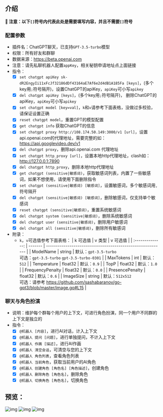 ## 介绍

**🔔 注意：以下`[]`符号内代表此处是需要填写内容，并且不需要`[]`符号**

### 配置参数

* 插件名：ChatGPT聊天，已支持`GPT-3.5-turbo`模型
* 权限：所有好友和群聊
* 数据来源：https://beta.openai.com
* 注意：请先私聊机器人配置`appKey`，相关秘钥申请地址点上面链接
* 指令：
    * [x] `set chatgpt apiKey sk-dR2EngyIi11xFcJf32186dDf43164aE7Af6e2d4dB1A185Fa [keys]`，(多个key用`;`符号隔开)，设置ChatGPT的apiKey，`apiKey`可小写`apikey`
    * [x] `del chatgpt apiKey [keys]`，(多个key用`;`符号隔开)， 删除ChatGPT的apiKey，`apiKey`可小写`apikey`
    * [x] `set chatgpt model [key=val]`，`k`和`v`请参考下面表格，没做过多校验，请保证设置正确
    * [x] `reset chatgpt model`，重置GPT的模型配置
    * [x] `get chatgpt info` 获取ChatGPT的信息
    * [x] `set chatgpt proxy http://108.174.50.149:3000/v1 [url]`，设置api.openai.com的代理地址，需要完整的如：https://api.googlevideo.dev/v1
    * [x] `del chatgpt proxy`，删除api.openai.com 代理地址
    * [x] `set chatgpt http_proxy [url]`，设置本地http代理地址，clash如：http://127.0.0.1:7890
    * [x] `del chatgpt http_proxy`，删除本地http代理地址
    * [x] `get chatgpt (sensitive|敏感词)`，获取敏感词列表，内置了一些敏感词，如果不想使用，请使用下面删除指令
    * [x] `set chatgpt (sensitive|敏感词) [敏感词]`，设置敏感词，多个敏感词用`,`符号隔开 
    * [x] `del chatgpt (sensitive|敏感词) [敏感词]`，删除敏感词，仅支持单个敏感词
    * [x] `reset chatgpt (sensitive|敏感词)`，重置系统敏感词
    * [x] `del chatgpt system (sensitive|敏感词)`，删除系统敏感词
    * [x] `del chatgpt user (sensitive|敏感词)`，删除用户敏感词
    * [x] `del chatgpt all (sensitive|敏感词)`，删除所有敏感词
* 附录：
  * `k`，`v`可选值参考下面表格：
    |     k 可选值     | v 类型  | v 可选值                                                     |
    | :--------------: | ------- | ------------------------------------------------------------ |
    |    ModelName     | string  | 默认：`gpt-3.5-turbo`<br />可选：`gpt-3.5-turbo` `gpt-3.5-turbo-0301` |
    |    MaxTokens     | int     | 默认：`512`                                                  |
    |   Temperature    | float32 | 默认：`0.9`                                                  |
    |       TopP       | float32 | 默认：`1.0`                                                    |
    | FrequencyPenalty | float32 | 默认：`0.0`                                                    |
    | PresencePenalty  | float32 | 默认：`0.6`                                                    |
    | ImageSize  | string | 默认：`512x512` <br />可选：请参考 https://github.com/sashabaranov/go-gpt3/blob/master/image.go#L15 |


### 聊天与角色扮演

* 说明：维护每个群每个用户的上下文，可进行角色扮演，同一个用户不同群的上下文是独立的
* 指令：
    * [x] `@机器人 [内容]`，进行AI对话，计入上下文
    * [x] `@机器人 提问 [问题]`，进行单独提问，不计入上下文
    * [x] `@机器人 作画 [描述]`，进行AI作画
    * [x] `@机器人 清空会话`，可清空与您的上下文
    * [x] `@机器人 角色列表`，查看角色列表
    * [x] `@机器人 当前角色`，获取当前用户的AI角色
    * [x] `@机器人 创建角色 [角色名] [角色描述]`，创建角色
    * [x] `@机器人 删除角色 [角色名]`，删除角色
    * [x] `@机器人 切换角色 [角色名]`，切换角色

## 预览：

![img](preview.jpg)
![img](preview2.jpg)
![img](preview3.jpg)
